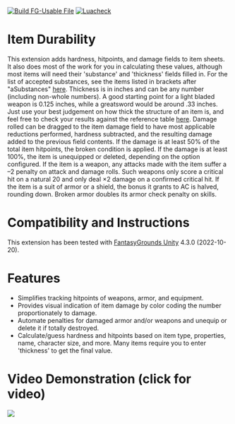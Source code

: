 [![Build FG-Usable File](https://github.com/bmos/FG-PFRPG-Item-Durability/actions/workflows/create-ext.yml/badge.svg)](https://github.com/bmos/FG-PFRPG-Item-Durability/actions/workflows/create-ext.yml) [![Luacheck](https://github.com/bmos/FG-PFRPG-Item-Durability/actions/workflows/luacheck.yml/badge.svg)](https://github.com/bmos/FG-PFRPG-Item-Durability/actions/workflows/luacheck.yml)

# Item Durability
This extension adds hardness, hitpoints, and damage fields to item sheets. It also does most of the work for you in calculating these values, although most items will need their 'substance' and 'thickness' fields filled in. For the list of accepted substances, see the items listed in brackets after "aSubstances" [here](https://github.com/bmos/FG-PFRPG-Item-Durability/blob/main/scripts/info_itemdurability.lua#L7). Thickness is in inches and can be any number (including non-whole numbers). A good starting point for a light bladed weapon is 0.125 inches, while a greatsword would be around .33 inches. Just use your best judgement on how thick the structure of an item is, and feel free to check your results against the reference table [here](https://www.d20pfsrd.com/equipment/damaging-objects/#).
Damage rolled can be dragged to the item damage field to have most applicable reductions performed, hardness subtracted, and the resulting damage added to the previous field contents.
If the damage is at least 50% of the total item hitpoints, the broken condition is applied. If the damage is at least 100%, the item is unequipped or deleted, depending on the option configured.
If the item is a weapon, any attacks made with the item suffer a –2 penalty on attack and damage rolls. Such weapons only score a critical hit on a natural 20 and only deal ×2 damage on a confirmed critical hit.
If the item is a suit of armor or a shield, the bonus it grants to AC is halved, rounding down. Broken armor doubles its armor check penalty on skills.

# Compatibility and Instructions
This extension has been tested with [FantasyGrounds Unity](https://www.fantasygrounds.com/home/FantasyGroundsUnity.php) 4.3.0 (2022-10-20).

# Features
* Simplifies tracking hitpoints of weapons, armor, and equipment.
* Provides visual indication of item damage by color coding the number proportionately to damage.
* Automate penalties for damaged armor and/or weapons and unequip or delete it if totally destroyed.
* Calculate/guess hardness and hitpoints based on item type, properties, name, character size, and more. Many items require you to enter 'thickness' to get the final value.

# Video Demonstration (click for video)
[<img src="https://i.ytimg.com/vi_webp/2tm-t8s18VY/hqdefault.webp">](https://www.youtube.com/watch?v=2tm-t8s18VY)
